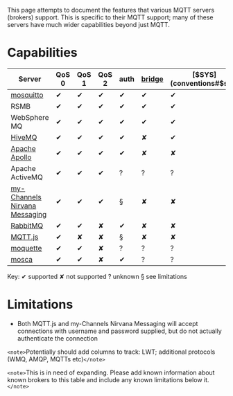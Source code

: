 This page attempts to document the features that various MQTT servers (brokers) support. This is specific to their MQTT support; many of these servers have much wider capabilities beyond just MQTT.

# Capabilities

 | Server                                                                            | QoS 0 | QoS 1 | QoS 2 | auth | [bridge](bridge_protocol) | [$SYS](conventions#$sys) | SSL | [dynamic topics](are_topics_dynamic) | cluster | websockets | plugin system | 
 | ------                                                                            | ----- | ----- | ----- | ---- | ------------------------- | ------------------------ | --- | ------------------------------------ | ------- | ---------- | ------------- | 
 | [mosquitto](mosquitto_message_broker)                                             | ✔   | ✔   | ✔   | ✔  | ✔                       | ✔                      | ✔ | ✔                                  | ✘     | ✘        | ✔           | 
 | RSMB                                                                              | ✔   | ✔   | ✔   | ✔  | ✔                       | ✔                      | ✘ | ✔                                  | ✘     | ✘        | ?             | 
 | WebSphere MQ                                                                      | ✔   | ✔   | ✔   | ✔  | ✔                       | ✔                      | ✔ | ✔                                  | ?       | ?          | ?             | 
 | [HiveMQ](http://www.hivemq.com)                                                   | ✔   | ✔   | ✔   | ✔  | ✘                       | ✔                      | ✔ | ✔                                  | ✔     | ✔        | ✔           | 
 | [Apache Apollo](http://activemq.apache.org/apollo)                                | ✔   | ✔   | ✔   | ✔  | ✘                       | ✘                      | ✔ | ✔                                  | ?       | ✔        | ?             | 
 | Apache ActiveMQ                                                                   | ✔   | ✔   | ✔   | ?    | ?                         | ?                        | ?   | ?                                    | ?       | ✔        | ?             | 
 | [my-Channels Nirvana Messaging](http://www.my-channels.com/products/nirvana.html) | ✔   | ✔   | ✔   | §   | ✘                       | ✘                      | ✔ | ✘                                  | ?       | ?          | ?             | 
 | [RabbitMQ](http://www.rabbitmq.com/blog/2012/09/12/mqtt-adapter/)                 | ✔   | ✔   | ✘   | ✔  | ✘                       | ✘                      | ✔ | ✔                                  | ?       | ?          | ?             | 
 | [MQTT.js](https///github.com/adamvr/MQTT.js)                                      | ✔   | ✘   | ✘   | §   | ✘                       | ✘                      | ✔ | ✔                                  | ✘     | ?          | ✘           | 
 | [moquette](http://code.google.com/p/moquette-mqtt/)                               | ✔   | ✔   | ✘   | ?    | ?                         | ?                        | ?   | ?                                    | ✘     | ✘        | ✘           | 
 | [mosca](mosca)                                                                    | ✔   | ✔   | ✘   | ✔  | ?                         | ?                        | ?   | ?                                    | ✘     | ✔        | ✘           | 

Key: ✔ supported ✘ not supported ? unknown § see limitations
# Limitations


*  Both MQTT.js and my-Channels Nirvana Messaging will accept connections with username and password supplied, but do not actually authenticate the connection

`<note>`Potentially should add columns to track: LWT; additional protocols (WMQ, AMQP, MQTTs etc)`</note>`

`<note>`This is in need of expanding. Please add known information about known brokers to this table and include any known limitations below it.`</note>`
